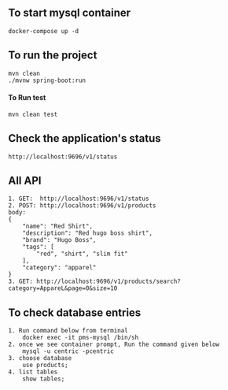 ## To start mysql container

```
docker-compose up -d
```

## To run the project

```
mvn clean
./mvnw spring-boot:run
```

#### To Run test

```
mvn clean test
```

## Check the application's status

```
http://localhost:9696/v1/status
```

## All API

```
1. GET:  http://localhost:9696/v1/status
2. POST: http://localhost:9696/v1/products
body:
{
	"name": "Red Shirt",
	"description": "Red hugo boss shirt",
	"brand": "Hugo Boss",
	"tags": [
		"red", "shirt", "slim fit"
	],
	"category": "apparel"
}
3. GET: http://localhost:9696/v1/products/search?category=AppareL&page=0&size=10
```

## To check database entries

```
1. Run command below from terminal
    docker exec -it pms-mysql /bin/sh
2. once we see container prompt, Run the command given below
    mysql -u centric -pcentric
3. choose database
    use products;
4. list tables
    show tables;
```




